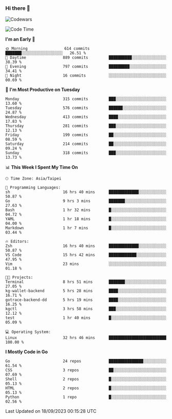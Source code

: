 ### Hi there 👋

![Codewars](https://www.codewars.com/users/omegaatt36/badges/small)

<!--START_SECTION:waka-->
![Code Time](http://img.shields.io/badge/Code%20Time-1%2C696%20hrs%2046%20mins-blue)

**I'm an Early 🐤** 

```text
🌞 Morning                614 commits         ███████░░░░░░░░░░░░░░░░░░   26.51 % 
🌆 Daytime                889 commits         ██████████░░░░░░░░░░░░░░░   38.39 % 
🌃 Evening                797 commits         █████████░░░░░░░░░░░░░░░░   34.41 % 
🌙 Night                  16 commits          ░░░░░░░░░░░░░░░░░░░░░░░░░   00.69 % 
```
📅 **I'm Most Productive on Tuesday** 

```text
Monday                   315 commits         ███░░░░░░░░░░░░░░░░░░░░░░   13.60 % 
Tuesday                  576 commits         ██████░░░░░░░░░░░░░░░░░░░   24.87 % 
Wednesday                413 commits         ████░░░░░░░░░░░░░░░░░░░░░   17.83 % 
Thursday                 281 commits         ███░░░░░░░░░░░░░░░░░░░░░░   12.13 % 
Friday                   199 commits         ██░░░░░░░░░░░░░░░░░░░░░░░   08.59 % 
Saturday                 214 commits         ██░░░░░░░░░░░░░░░░░░░░░░░   09.24 % 
Sunday                   318 commits         ███░░░░░░░░░░░░░░░░░░░░░░   13.73 % 
```


📊 **This Week I Spent My Time On** 

```text
🕑︎ Time Zone: Asia/Taipei

💬 Programming Languages: 
sh                       16 hrs 40 mins      █████████████░░░░░░░░░░░░   50.87 % 
Go                       9 hrs 3 mins        ███████░░░░░░░░░░░░░░░░░░   27.63 % 
Bash                     1 hr 32 mins        █░░░░░░░░░░░░░░░░░░░░░░░░   04.72 % 
YAML                     1 hr 18 mins        █░░░░░░░░░░░░░░░░░░░░░░░░   04.00 % 
Markdown                 1 hr 7 mins         █░░░░░░░░░░░░░░░░░░░░░░░░   03.44 % 

🔥 Editors: 
Zsh                      16 hrs 40 mins      █████████████░░░░░░░░░░░░   50.87 % 
VS Code                  15 hrs 42 mins      ████████████░░░░░░░░░░░░░   47.95 % 
Vim                      23 mins             ░░░░░░░░░░░░░░░░░░░░░░░░░   01.18 % 

🐱‍💻 Projects: 
Terminal                 8 hrs 51 mins       ███████░░░░░░░░░░░░░░░░░░   27.05 % 
kg-wallet-backend        5 hrs 28 mins       ████░░░░░░░░░░░░░░░░░░░░░   16.71 % 
gotrace-backend-dd       5 hrs 19 mins       ████░░░░░░░░░░░░░░░░░░░░░   16.25 % 
kgctl                    3 hrs 58 mins       ███░░░░░░░░░░░░░░░░░░░░░░   12.12 % 
test                     1 hr 40 mins        █░░░░░░░░░░░░░░░░░░░░░░░░   05.09 % 

💻 Operating System: 
Linux                    32 hrs 46 mins      █████████████████████████   100.00 % 
```

**I Mostly Code in Go** 

```text
Go                       24 repos            ███████████████░░░░░░░░░░   61.54 % 
CSS                      3 repos             ██░░░░░░░░░░░░░░░░░░░░░░░   07.69 % 
Shell                    2 repos             █░░░░░░░░░░░░░░░░░░░░░░░░   05.13 % 
HTML                     2 repos             █░░░░░░░░░░░░░░░░░░░░░░░░   05.13 % 
Python                   1 repo              █░░░░░░░░░░░░░░░░░░░░░░░░   02.56 % 
```




 Last Updated on 18/09/2023 00:15:28 UTC
<!--END_SECTION:waka-->

<!--
**omegaatt36/omegaatt36** is a ✨ _special_ ✨ repository because its `README.md` (this file) appears on your GitHub profile.

Here are some ideas to get you started:

- 🔭 I’m currently working on ...
- 🌱 I’m currently learning ...
- 👯 I’m looking to collaborate on ...
- 🤔 I’m looking for help with ...
- 💬 Ask me about ...
- 📫 How to reach me: ...
- 😄 Pronouns: ...
- ⚡ Fun fact: ...
-->
